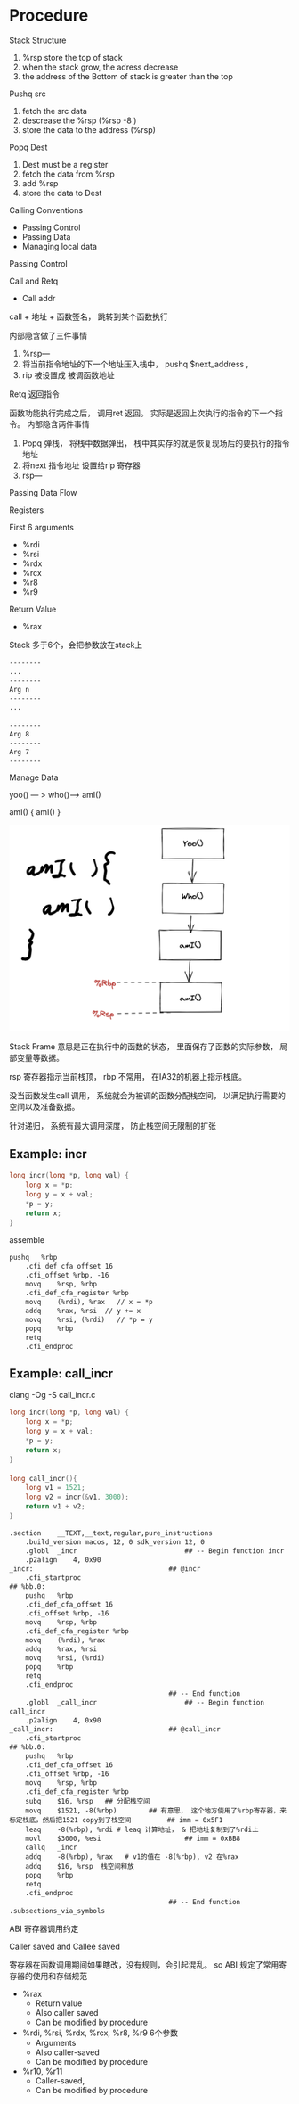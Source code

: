 # Procedure

Stack Structure

1. %rsp  store the top of stack 
2.  when the stack grow,  the adress  decrease
3. the address of the Bottom of stack  is greater than the top

Pushq src 

1.  fetch the src  data 
2.  descrease the %rsp (%rsp -8 )
3. store the data to the address (%rsp)

Popq  Dest

1. Dest must be a register
2. fetch the data from %rsp 
3. add %rsp
4. store the data to Dest 

Calling Conventions

- Passing Control
- Passing Data
- Managing local data

Passing Control

Call  and Retq

- Call addr <func sign>

 call + 地址 + 函数签名， 跳转到某个函数执行

内部隐含做了三件事情

1.   %rsp—
2. 将当前指令地址的下一个地址压入栈中，   pushq  $next_address , 
3.  rip 被设置成 被调函数地址

Retq 返回指令

函数功能执行完成之后，  调用ret 返回。 实际是返回上次执行的指令的下一个指令。 内部隐含两件事情

1. Popq  弹栈， 将栈中数据弹出， 栈中其实存的就是恢复现场后的要执行的指令地址
2. 将next 指令地址 设置给rip 寄存器
3. rsp—

Passing Data Flow

Registers 

First 6 arguments   

- %rdi
- %rsi
- %rdx
- %rcx
- %r8
- %r9

Return Value

- %rax

Stack   多于6个，会把参数放在stack上

```wasm
--------
...
--------
Arg n
--------
...

--------
Arg 8
--------
Arg 7
--------
```

Manage Data

yoo() — > who()—> amI() 

amI() { amI() } 

![Untitled](Procedure%20185f445e0f524228b6afacb6e57e8f52/Untitled.png)

Stack Frame 意思是正在执行中的函数的状态， 里面保存了函数的实际参数， 局部变量等数据。

rsp 寄存器指示当前栈顶，  rbp 不常用， 在IA32的机器上指示栈底。

没当函数发生call 调用，  系统就会为被调的函数分配栈空间， 以满足执行需要的空间以及准备数据。

针对递归， 系统有最大调用深度， 防止栈空间无限制的扩张

## Example: incr

```c
long incr(long *p, long val) {
	long x = *p;
	long y = x + val;
	*p = y;
	return x;
}
```

assemble

```wasm
pushq	%rbp
	.cfi_def_cfa_offset 16
	.cfi_offset %rbp, -16
	movq	%rsp, %rbp
	.cfi_def_cfa_register %rbp
	movq	(%rdi), %rax   // x = *p
	addq	%rax, %rsi  // y += x
	movq	%rsi, (%rdi)   // *p = y
	popq	%rbp
	retq
	.cfi_endproc
```

## Example: call_incr

clang -Og -S call_incr.c

```c
long incr(long *p, long val) {
	long x = *p;
	long y = x + val;
	*p = y;
	return x;
}

long call_incr(){
    long v1 = 1521;
    long v2 = incr(&v1, 3000);
    return v1 + v2;
}
```

```wasm
.section	__TEXT,__text,regular,pure_instructions
	.build_version macos, 12, 0	sdk_version 12, 0
	.globl	_incr                           ## -- Begin function incr
	.p2align	4, 0x90
_incr:                                  ## @incr
	.cfi_startproc
## %bb.0:
	pushq	%rbp
	.cfi_def_cfa_offset 16
	.cfi_offset %rbp, -16
	movq	%rsp, %rbp
	.cfi_def_cfa_register %rbp
	movq	(%rdi), %rax
	addq	%rax, %rsi
	movq	%rsi, (%rdi)
	popq	%rbp
	retq
	.cfi_endproc
                                        ## -- End function
	.globl	_call_incr                      ## -- Begin function call_incr
	.p2align	4, 0x90
_call_incr:                             ## @call_incr
	.cfi_startproc
## %bb.0:
	pushq	%rbp
	.cfi_def_cfa_offset 16
	.cfi_offset %rbp, -16
	movq	%rsp, %rbp
	.cfi_def_cfa_register %rbp
	subq	$16, %rsp   ## 分配栈空间
	movq	$1521, -8(%rbp)        ## 有意思， 这个地方使用了%rbp寄存器，来标定栈底，然后把1521 copy到了栈空间         ## imm = 0x5F1
	leaq	-8(%rbp), %rdi # leaq 计算地址， & 把地址复制到了%rdi上
	movl	$3000, %esi                     ## imm = 0xBB8
	callq	_incr
	addq	-8(%rbp), %rax   # v1的值在 -8(%rbp), v2 在%rax
	addq	$16, %rsp  栈空间释放
	popq	%rbp
	retq
	.cfi_endproc
                                        ## -- End function
.subsections_via_symbols
```

ABI 寄存器调用约定

Caller saved  and   Callee saved

寄存器在函数调用期间如果瞎改，没有规则，会引起混乱。 so ABI 规定了常用寄存器的使用和存储规范

- %rax
    - Return value
    - Also caller saved
    - Can be modified by procedure
- %rdi, %rsi, %rdx, %rcx, %r8, %r9 6个参数
    - Arguments
    - Also caller-saved
    - Can be modified by procedure
- %r10, %r11
    - Caller-saved,
    - Can be modified by procedure